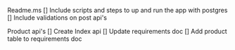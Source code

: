 Readme.ms
    [] Include scripts and steps to up and run the app with postgres
    [] Include validations on post api's

Product api's
    [] Create Index api
    [] Update requirements doc 
    [] Add product table to requirements doc

